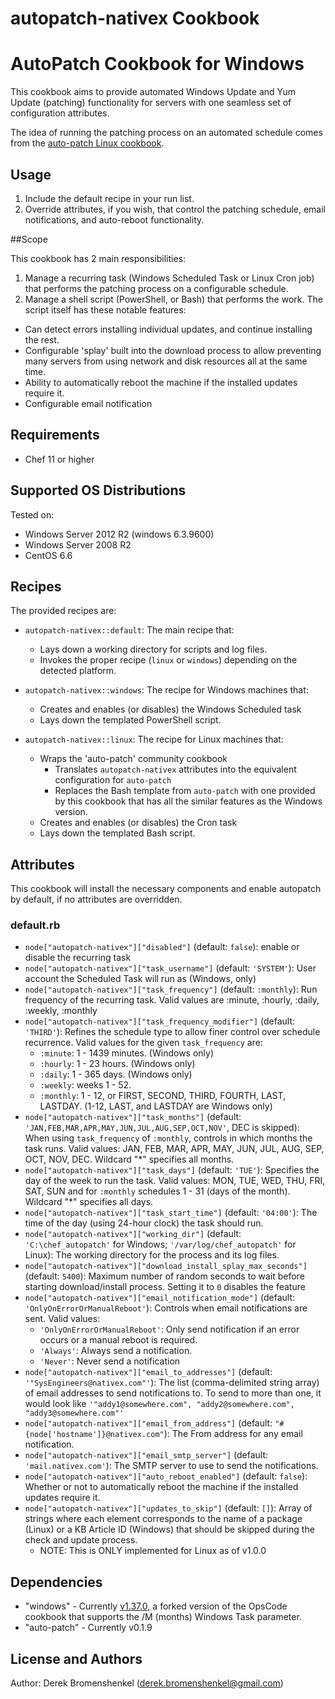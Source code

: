 autopatch-nativex Cookbook
====================
# AutoPatch Cookbook for Windows
This cookbook aims to provide automated Windows Update and Yum Update (patching) functionality for servers with one seamless set of configuration attributes.

The idea of running the patching process on an automated schedule comes from the  [auto-patch Linux cookbook](https://supermarket.chef.io/cookbooks/auto-patch).
## Usage

1. Include the default recipe in your run list.
2. Override attributes, if you wish, that control the patching schedule, email notifications, and auto-reboot functionality.

##Scope

This cookbook has 2 main responsibilities:

1. Manage a recurring task (Windows Scheduled Task or Linux Cron job) that performs the patching process on a configurable schedule.
2. Manage a shell script (PowerShell, or Bash) that performs the work. The script itself has these notable features:
  * Can detect errors installing individual updates, and continue installing the rest.
  * Configurable 'splay' built into the download process to allow preventing many servers from using network and disk resources all at the same time.
  * Ability to automatically reboot the machine if the installed updates require it.
  * Configurable email notification 

## Requirements

* Chef 11 or higher

## Supported OS Distributions
Tested on:

* Windows Server 2012 R2 (windows 6.3.9600)
* Windows Server 2008 R2
* CentOS 6.6

## Recipes
The provided recipes are:

* `autopatch-nativex::default`: The main recipe that:
  * Lays down a working directory for scripts and log files.
  * Invokes the proper recipe (`linux` or `windows`) depending on the detected platform.

* `autopatch-nativex::windows`: The recipe for Windows machines that:
  * Creates and enables (or disables) the Windows Scheduled task
  * Lays down the templated PowerShell script.

* `autopatch-nativex::linux`: The recipe for Linux machines that:
  * Wraps the 'auto-patch' community cookbook
    * Translates `autopatch-nativex` attributes into the equivalent configuration for `auto-patch`
    * Replaces the Bash template from `auto-patch` with one provided by this cookbook that has all the similar features as the Windows version.
  * Creates and enables (or disables) the Cron task
  * Lays down the templated Bash script.

## Attributes
This cookbook will install the necessary components and enable autopatch by default, if no attributes are overridden.

### default.rb

* `node["autopatch-nativex"]["disabled"]` (default: `false`): enable or disable the recurring task
* `node["autopatch-nativex"]["task_username"]` (default: `'SYSTEM'`): User account the Scheduled Task will run as (Windows, only)
* `node["autopatch-nativex"]["task_frequency"]` (default: `:monthly`): Run frequency of the recurring task. Valid values are :minute, :hourly, :daily, :weekly, :monthly
* `node["autopatch-nativex"]["task_frequency_modifier"]` (default: `'THIRD'`): Refines the schedule type to allow finer control over schedule recurrence. Valid values for the given `task_frequency` are:
  * `:minute`:  1 - 1439 minutes. (Windows only)
  * `:hourly`:  1 - 23 hours. (Windows only)
  * `:daily`:   1 - 365 days. (Windows only)
  * `:weekly`:  weeks 1 - 52.
  * `:monthly`: 1 - 12, or FIRST, SECOND, THIRD, FOURTH, LAST, LASTDAY. (1-12, LAST, and LASTDAY are Windows only)
* `node["autopatch-nativex"]["task_months"]` (default: `'JAN,FEB,MAR,APR,MAY,JUN,JUL,AUG,SEP,OCT,NOV'`, DEC is skipped): When using `task_frequency` of `:monthly`, controls in which months the task runs. Valid values: JAN, FEB, MAR, APR, MAY, JUN, JUL, AUG, SEP, OCT, NOV, DEC. Wildcard "*" specifies all months.
* `node["autopatch-nativex"]["task_days"]` (default: `'TUE'`): Specifies the day of the week to run the task. Valid values: MON, TUE, WED, THU, FRI, SAT, SUN and for `:monthly` schedules 1 - 31 (days of the month). Wildcard "*" specifies all days.
* `node["autopatch-nativex"]["task_start_time"]` (default: `'04:00'`): The time of the day (using 24-hour clock) the task should run.
* `node["autopatch-nativex"]["working_dir"]` (default: `'C:\chef_autopatch'` for Windows; `'/var/log/chef_autopatch'` for Linux): The working directory for the process and its log files.
* `node["autopatch-nativex"]["download_install_splay_max_seconds"]` (default: `5400`): Maximum number of random seconds to wait before starting download/install process. Setting it to `0` disables the feature
* `node["autopatch-nativex"]["email_notification_mode"]` (default: `'OnlyOnErrorOrManualReboot'`): Controls when email notifications are sent. Valid values:
  * `'OnlyOnErrorOrManualReboot'`: Only send notification if an error occurs or a manual reboot is required.
  * `'Always'`: Always send a notification.
  * `'Never'`: Never send a notification
* `node["autopatch-nativex"]["email_to_addresses"]` (default: `'"SysEngineers@nativex.com"'`): The list (comma-delimited string array) of email addresses to send notifications to.  To send to more than one, it would look like `'"addy1@somewhere.com", "addy2@somewhere.com", "addy3@somewhere.com"'`
* `node["autopatch-nativex"]["email_from_address"]` (default: `"#{node['hostname']}@nativex.com"`): The From address for any email notification.
* `node["autopatch-nativex"]["email_smtp_server"]` (default: `'mail.nativex.com'`): The SMTP server to use to send the notifications.
* `node["autopatch-nativex"]["auto_reboot_enabled"]` (default: `false`): Whether or not to automatically reboot the machine if the installed updates require it.
* `node["autopatch-nativex"]["updates_to_skip"]` (default: `[]`): Array of strings where each element corresponds to the name of a package (Linux) or a KB Article ID (Windows) that should be skipped during the check and update process.
  * NOTE: This is ONLY implemented for Linux as of v1.0.0

## Dependencies

* "windows" - Currently [v1.37.0](https://github.com/nativex/windows/tree/taskEnhancements), a forked version of the OpsCode cookbook that supports the /M (months) Windows Task parameter.
* "auto-patch" - Currently v0.1.9

## License and Authors

Author: Derek Bromenshenkel (<derek.bromenshenkel@gmail.com>)
